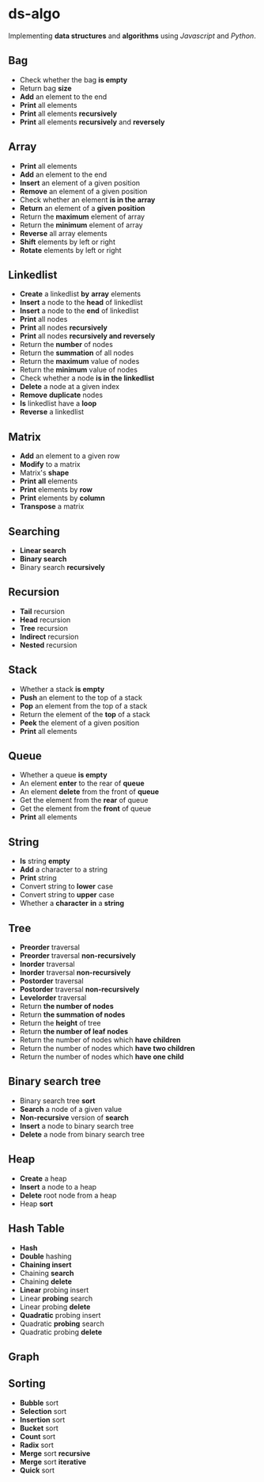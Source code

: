 # ds-algo

Implementing **data structures** and **algorithms** using *Javascript* and *Python*.

## Bag

* Check whether the bag **is empty**
* Return bag **size**
* **Add** an element to the end
* **Print** all elements
* **Print** all elements **recursively**
* **Print** all elements **recursively** and **reversely**

## Array 

* **Print** all elements
* **Add** an element to the end
* **Insert** an element of a given position
* **Remove** an element of a given position 
* Check whether an element **is in the array**
* **Return** an element of a **given** **position**
* Return the **maximum** element of array
* Return the **minimum** element of array
* **Reverse** all array elements
* **Shift** elements by left or right
* **Rotate** elements by left or right

## Linkedlist

* **Create** a linkedlist **by** **array** elements
* **Insert** a node to the **head** of linkedlist
* **Insert** a node to the **end** of linkedlist
* **Print** all nodes
* **Print** all nodes **recursively**
* **Print** all nodes **recursively and reversely**
* Return the **number** of nodes
* Return the **summation** of all nodes
* Return the **maximum** value of nodes
* Return the **minimum** value of nodes
* Check whether a node **is in the linkedlist**
* **Delete** a node at a given index
* **Remove** **duplicate** nodes
* **Is** linkedlist have a **loop**
* **Reverse** a linkedlist

## Matrix

* **Add** an element to a given row
* **Modify** to a matrix
* Matrix's **shape**
* **Print** **all** elements
* **Print** elements by **row**
* **Print** elements by **column**
* **Transpose** a matrix

## Searching

* **Linear search**
* **Binary search**
* Binary search **recursively**

## Recursion

* **Tail** recursion
* **Head** recursion
* **Tree** recursion
* **Indirect** recursion
* **Nested** recursion

## Stack

* Whether a stack **is empty**
* **Push** an element to the top of a stack
* **Pop** an element from the top of a stack
* Return the element of the **top** of a stack
* **Peek** the element of a given position
* **Print** all elements

## Queue

* Whether a queue **is empty**
* An element **enter** to the rear of **queue**
* An element **delete** from the front of **queue**
* Get the element from the **rear** of queue
* Get the element from the **front** of queue
* **Print** all elements

## String

* **Is** string **empty**
* **Add** a character to a string
* **Print** string
* Convert string to **lower** case
* Convert string to **upper** case
* Whether a **character** **in** a **string**

## Tree

* **Preorder** traversal
* **Preorder** traversal **non-recursively**
* **Inorder** traversal
* **Inorder** traversal **non-recursively**
* **Postorder** traversal
* **Postorder** traversal **non-recursively**
* **Levelorder** traversal
* Return **the number of nodes**
* Return **the summation of nodes**
* Return the **height** of tree
* Return **the number of leaf nodes**
* Return the number of nodes which **have children**
* Return the number of nodes which **have two children**
* Return the number of nodes which **have one child**

## Binary search tree

* Binary search tree **sort**
* **Search** a node of a given value
* **Non-recursive** version of **search** 
* **Insert** a node to binary search tree 
* **Delete** a node from binary search tree

## Heap

* **Create** a heap
* **Insert** a node to a heap
* **Delete** root node from a heap
* Heap **sort**

## Hash Table

* **Hash**
* **Double** hashing
* **Chaining insert**
* Chaining **search**
* Chaining **delete**
* **Linear** probing insert
* Linear **probing** search
* Linear probing **delete**
* **Quadratic** probing insert
* Quadratic **probing** search
* Quadratic probing **delete**

## Graph

## Sorting

* **Bubble** sort
* **Selection** sort
* **Insertion** sort
* **Bucket** sort
* **Count** sort
* **Radix** sort
* **Merge** sort **recursive**
* **Merge** sort **iterative**
* **Quick** sort 


